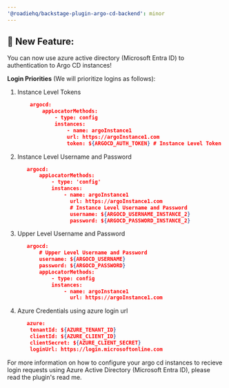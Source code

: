 ```yaml
---
'@roadiehq/backstage-plugin-argo-cd-backend': minor
---
```


## 🚀 New Feature:

You can now use azure active directory (Microsoft Entra ID) to authentication to Argo CD instances!

**Login Priorities** (We will prioritize logins as follows):

1. Instance Level Tokens

   ```json
       argocd:
           appLocatorMethods:
               - type: config
               instances:
                   - name: argoInstance1
                   url: https://argoInstance1.com
                   token: ${ARGOCD_AUTH_TOKEN} # Instance Level Token
   ```

2. Instance Level Username and Password

   ```json
      argocd:
          appLocatorMethods:
              - type: 'config'
              instances:
                  - name: argoInstance1
                    url: https://argoInstance1.com
                    # Instance Level Username and Password
                    username: ${ARGOCD_USERNAME_INSTANCE_2}
                    password: ${ARGOCD_PASSWORD_INSTANCE_2}
   ```

3. Upper Level Username and Password

   ```json
      argocd:
          # Upper Level Username and Password
          username: ${ARGOCD_USERNAME}
          password: ${ARGOCD_PASSWORD}
          appLocatorMethods:
              - type: config
              instances:
                  - name: argoInstance1
                    url: https://argoInstance1.com
   ```

4. Azure Credentials using azure login url

   ```json
      azure:
       tenantId: ${AZURE_TENANT_ID}
       clientId: ${AZURE_CLIENT_ID}
       clientSecret: ${AZURE_CLIENT_SECRET}
       loginUrl: https://login.microsoftonline.com
   ```

For more information on how to configure your argo cd instances to recieve login requests using Azure Active Directory (Microsoft Entra ID), please read the plugin's read me.
